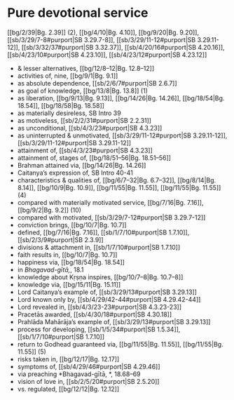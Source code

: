 # Pure devotional service

[[bg/2/39|Bg. 2.39]] (2), [[bg/4/10|Bg. 4.10]], [[bg/9/20|Bg. 9.20]], [[sb/3/29/7-8#purport|SB 3.29.7-8]], [[sb/3/29/11-12#purport|SB 3.29.11-12]], [[sb/3/32/37#purport|SB 3.32.37]], [[sb/4/20/16#purport|SB 4.20.16]], [[sb/4/23/10#purport|SB 4.23.10]], [[sb/4/23/12#purport|SB 4.23.12]]

* & lesser alternatives, [[bg/12/8–12|Bg. 12.8–12]]
* activities of, nine, [[bg/9/1|Bg. 9.1]]
* as absolute dependence, [[sb/2/6/7#purport|SB 2.6.7]]
* as goal of knowledge, [[bg/13/8|Bg. 13.8]] (1)
* as liberation, [[bg/9/13|Bg. 9.13]], [[bg/14/26|Bg. 14.26]], [[bg/18/54|Bg. 18.54]], [[bg/18/58|Bg. 18.58]]
* as materially desireless, SB Intro 39
* as motiveless, [[sb/2/2/31#purport|SB 2.2.31]]
* as unconditional, [[sb/4/3/23#purport|SB 4.3.23]]
* as uninterrupted & unmotivated, [[sb/3/29/11-12#purport|SB 3.29.11-12]], [[sb/3/29/11-12#purport|SB 3.29.11-12]]
* attainment of, [[sb/4/3/23#purport|SB 4.3.23]]
* attainment of, stages of, [[bg/18/51–56|Bg. 18.51–56]]
* Brahman attained via, [[bg/14/26|Bg. 14.26]]
* Caitanya’s expression of, SB Intro 40-41
* characteristics & qualities of, [[bg/6/7–32|Bg. 6.7–32]], [[bg/8/14|Bg. 8.14]], [[bg/10/9|Bg. 10.9]], [[bg/11/55|Bg. 11.55]], [[bg/11/55|Bg. 11.55]] (4)
* compared with materially motivated service, [[bg/7/16|Bg. 7.16]], [[bg/9/2|Bg. 9.2]] (10)
* compared with motivated, [[sb/3/29/7-12#purport|SB 3.29.7-12]]
* conviction brings, [[bg/10/7|Bg. 10.7]]
* defined, [[bg/7/16|Bg. 7.16]], [[sb/1/7/10#purport|SB 1.7.10]], [[sb/2/3/9#purport|SB 2.3.9]]
* divisions & attachment in, [[sb/1/7/10#purport|SB 1.7.10]]
* faith results in, [[bg/10/7|Bg. 10.7]]
* happiness via, [[bg/18/54|Bg. 18.54]]
* in *Bhagavad-gītā,*, 18.1
* knowledge about Kṛṣṇa inspires, [[bg/10/7–8|Bg. 10.7–8]]
* knowledge via, [[bg/15/11|Bg. 15.11]]
* Lord Caitanya’s example of, [[sb/3/29/13#purport|SB 3.29.13]]
* Lord known only by, [[sb/4/29/42-44#purport|SB 4.29.42-44]]
* Lord revealed in, [[sb/4/3/23-23#purport|SB 4.3.23-23]]
* Pracetās awarded, [[sb/4/30/18#purport|SB 4.30.18]]
* Prahlāda Mahārāja’s example of, [[sb/3/29/13#purport|SB 3.29.13]]
* process for developing, [[sb/1/5/34#purport|SB 1.5.34]], [[sb/1/7/10#purport|SB 1.7.10]]
* return to Godhead guaranteed via, [[bg/11/55|Bg. 11.55]], [[bg/11/55|Bg. 11.55]] (5)
* risks taken in, [[bg/12/17|Bg. 12.17]]
* symptoms of, [[sb/4/29/46#purport|SB 4.29.46]]
* via preaching *Bhagavad-gītā, *, 18.68–69
* vision of love in, [[sb/2/5/20#purport|SB 2.5.20]]
* vs. regulated, [[bg/12/12|Bg. 12.12]]
